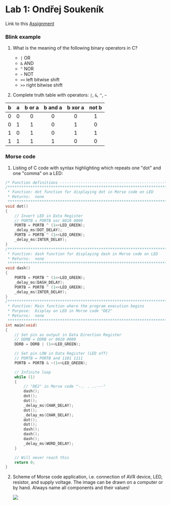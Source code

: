 # Lab 1: Ondřej Soukeník
Link to this [Assignment](https://github.com/ondrasouk/Digital-electronics-2/tree/main/Labs/01-tools)
### Blink example

1. What is the meaning of the following binary operators in C?
   * `|` OR
   * `&` AND
   * `^` NOR 
   * `~` NOT
   * `<<` left bitwise shift
   * `>>` right bitwise shift

2. Complete truth table with operators: `|`, `&`, `^`, `~`

| **b** | **a** |**b or a** | **b and a** | **b xor a** | **not b** |
| :-: | :-: | :-: | :-: | :-: | :-: |
| 0 | 0 | 0 | 0 | 0 | 1 |
| 0 | 1 | 1 | 0 | 1 | 0 |
| 1 | 0 | 1 | 0 | 1 | 1 |
| 1 | 1 | 1 | 1 | 0 | 0 |


### Morse code

1. Listing of C code with syntax highlighting which repeats one "dot" and one "comma" on a LED:

```c
/* Function definitions ----------------------------------------------*/
/**********************************************************************
 * Function: dot function for displaying dot in Morse code on LED
 * Returns:  none
 **********************************************************************/
void dot()
{
    // Invert LED in Data Register
    // PORTB = PORTB xor 0010 0000
    PORTB = PORTB ^ (1<<LED_GREEN);
    _delay_ms(DOT_DELAY);
    PORTB = PORTB ^ (1<<LED_GREEN);
    _delay_ms(INTER_DELAY);
}
/**********************************************************************
 * Function: dash function for displaying dash in Morse code on LED
 * Returns:  none
 **********************************************************************/
void dash()
{
    PORTB = PORTB ^ (1<<LED_GREEN);
    _delay_ms(DASH_DELAY);
    PORTB = PORTB ^ (1<<LED_GREEN);
    _delay_ms(INTER_DELAY);
}
/**********************************************************************
 * Function: Main function where the program execution begins
 * Purpose:  Display on LED in Morse code "DE2"
 * Returns:  none
 **********************************************************************/
int main(void)
{
    // Set pin as output in Data Direction Register
    // DDRB = DDRB or 0010 0000
    DDRB = DDRB | (1<<LED_GREEN);

    // Set pin LOW in Data Register (LED off)
    // PORTB = PORTB and 1101 1111
    PORTB = PORTB & ~(1<<LED_GREEN);

    // Infinite loop
    while (1)
    {
        // "DE2" in Morse code "-.. . ..---"
        dash();
        dot();
        dot();
        _delay_ms(CHAR_DELAY);
        dot();
        _delay_ms(CHAR_DELAY);
        dot();
        dot();
        dash();
        dash();
        dash();
        _delay_ms(WORD_DELAY);
    }

    // Will never reach this
    return 0;
}
```


2. Scheme of Morse code application, i.e. connection of AVR device, LED, resistor, and supply voltage. The image can be drawn on a computer or by hand. Always name all components and their values!

   ![](images/scheme.png)

